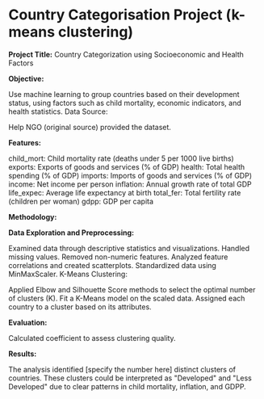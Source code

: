# Country Categorisation Project (k-means clustering)

**Project Title:** Country Categorization using Socioeconomic and Health Factors

**Objective:**

Use machine learning to group countries based on their development status, using factors such as child mortality, economic indicators, and health statistics.
Data Source:

Help NGO (original source) provided the dataset.

**Features:**

child_mort: Child mortality rate (deaths under 5 per 1000 live births)
exports: Exports of goods and services (% of GDP)
health: Total health spending (% of GDP)
imports: Imports of goods and services (% of GDP)
income: Net income per person
inflation: Annual growth rate of total GDP
life_expec: Average life expectancy at birth
total_fer: Total fertility rate (children per woman)
gdpp: GDP per capita

**Methodology:**

**Data Exploration and Preprocessing:**

Examined data through descriptive statistics and visualizations.
Handled missing values.
Removed non-numeric features.
Analyzed feature correlations and created scatterplots.
Standardized data using MinMaxScaler.
K-Means Clustering:

Applied Elbow and Silhouette Score methods to select the optimal number of clusters (K).
Fit a K-Means model on the scaled data.
Assigned each country to a cluster based on its attributes.

**Evaluation:**

Calculated coefficient to assess clustering quality.

**Results:**

The analysis identified [specify the number here] distinct clusters of countries.
These clusters could be interpreted as "Developed" and "Less Developed" due to clear patterns in child mortality, inflation, and GDPP.

